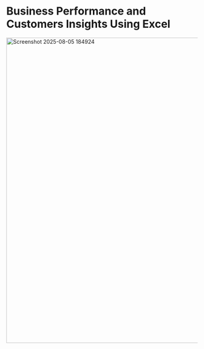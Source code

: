 # Business Performance and Customers Insights Using Excel


<img width="1469" height="805" alt="Screenshot 2025-08-05 184924" src="https://github.com/user-attachments/assets/f444fd92-76b6-4b8f-8307-a7c23008c489" />

